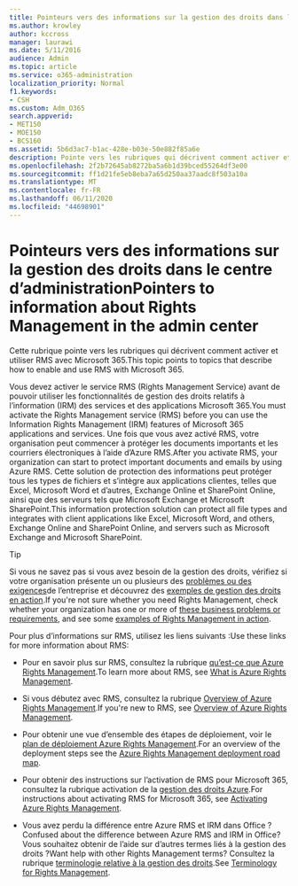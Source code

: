 ```yaml
---
title: Pointeurs vers des informations sur la gestion des droits dans le centre d’administration
ms.author: krowley
author: kccross
manager: laurawi
ms.date: 5/11/2016
audience: Admin
ms.topic: article
ms.service: o365-administration
localization_priority: Normal
f1.keywords:
- CSH
ms.custom: Adm_O365
search.appverid:
- MET150
- MOE150
- BCS160
ms.assetid: 5b6d3ac7-b1ac-428e-b03e-50e882f85a6e
description: Pointe vers les rubriques qui décrivent comment activer et utiliser le service gestion des droits avec Microsoft 365.
ms.openlocfilehash: 2f2b72645ab8272ba5a6b1d39bced55264df3e00
ms.sourcegitcommit: ff1d21fe5eb8eba7a65d250aa37aadc8f503a10a
ms.translationtype: MT
ms.contentlocale: fr-FR
ms.lasthandoff: 06/11/2020
ms.locfileid: "44698901"
---
```

# <a name="pointers-to-information-about-rights-management-in-the-admin-center"></a><span data-ttu-id="2aff4-103">Pointeurs vers des informations sur la gestion des droits dans le centre d’administration</span><span class="sxs-lookup"><span data-stu-id="2aff4-103">Pointers to information about Rights Management in the admin center</span></span>

<span data-ttu-id="2aff4-104">Cette rubrique pointe vers les rubriques qui décrivent comment activer et utiliser RMS avec Microsoft 365.</span><span class="sxs-lookup"><span data-stu-id="2aff4-104">This topic points to topics that describe how to enable and use RMS with Microsoft 365.</span></span>
  
<span data-ttu-id="2aff4-105">Vous devez activer le service RMS (Rights Management Service) avant de pouvoir utiliser les fonctionnalités de gestion des droits relatifs à l’information (IRM) des services et des applications Microsoft 365.</span><span class="sxs-lookup"><span data-stu-id="2aff4-105">You must activate the Rights Management service (RMS) before you can use the Information Rights Management (IRM) features of Microsoft 365 applications and services.</span></span> <span data-ttu-id="2aff4-106">Une fois que vous avez activé RMS, votre organisation peut commencer à protéger les documents importants et les courriers électroniques à l’aide d’Azure RMS.</span><span class="sxs-lookup"><span data-stu-id="2aff4-106">After you activate RMS, your organization can start to protect important documents and emails by using Azure RMS.</span></span> <span data-ttu-id="2aff4-107">Cette solution de protection des informations peut protéger tous les types de fichiers et s’intègre aux applications clientes, telles que Excel, Microsoft Word et d’autres, Exchange Online et SharePoint Online, ainsi que des serveurs tels que Microsoft Exchange et Microsoft SharePoint.</span><span class="sxs-lookup"><span data-stu-id="2aff4-107">This information protection solution can protect all file types and integrates with client applications like Excel, Microsoft Word, and others, Exchange Online and SharePoint Online, and servers such as Microsoft Exchange and Microsoft SharePoint.</span></span>
  
> [!TIP]
> <span data-ttu-id="2aff4-108">Si vous ne savez pas si vous avez besoin de la gestion des droits, vérifiez si votre organisation présente un ou plusieurs des [problèmes ou des exigences](https://docs.microsoft.com/rights-management/understand-explore/azure-rms-problems-it-solves)de l’entreprise et découvrez des [exemples de gestion des droits en action](https://docs.microsoft.com/rights-management/understand-explore/what-admins-users-see).</span><span class="sxs-lookup"><span data-stu-id="2aff4-108">If you're not sure whether you need Rights Management, check whether your organization has one or more of [these business problems or requirements](https://docs.microsoft.com/rights-management/understand-explore/azure-rms-problems-it-solves), and see some [examples of Rights Management in action](https://docs.microsoft.com/rights-management/understand-explore/what-admins-users-see).</span></span> 
  
<span data-ttu-id="2aff4-109">Pour plus d’informations sur RMS, utilisez les liens suivants :</span><span class="sxs-lookup"><span data-stu-id="2aff4-109">Use these links for more information about RMS:</span></span>
  
- <span data-ttu-id="2aff4-110">Pour en savoir plus sur RMS, consultez la rubrique [qu’est-ce que Azure Rights Management](https://docs.microsoft.com/rights-management/understand-explore/what-is-azure-rms).</span><span class="sxs-lookup"><span data-stu-id="2aff4-110">To learn more about RMS, see [What is Azure Rights Management](https://docs.microsoft.com/rights-management/understand-explore/what-is-azure-rms).</span></span>

- <span data-ttu-id="2aff4-111">Si vous débutez avec RMS, consultez la rubrique [Overview of Azure Rights Management](https://docs.microsoft.com/rights-management/understand-explore/azure-rights-management).</span><span class="sxs-lookup"><span data-stu-id="2aff4-111">If you're new to RMS, see [Overview of Azure Rights Management](https://docs.microsoft.com/rights-management/understand-explore/azure-rights-management).</span></span>

- <span data-ttu-id="2aff4-112">Pour obtenir une vue d’ensemble des étapes de déploiement, voir le [plan de déploiement Azure Rights Management](https://docs.microsoft.com/rights-management/plan-design/deployment-roadmap).</span><span class="sxs-lookup"><span data-stu-id="2aff4-112">For an overview of the deployment steps see the [Azure Rights Management deployment road map](https://docs.microsoft.com/rights-management/plan-design/deployment-roadmap).</span></span>

- <span data-ttu-id="2aff4-113">Pour obtenir des instructions sur l’activation de RMS pour Microsoft 365, consultez la rubrique activation de la [gestion des droits Azure](https://technet.microsoft.com/library/jj658941.aspx).</span><span class="sxs-lookup"><span data-stu-id="2aff4-113">For instructions about activating RMS for Microsoft 365, see [Activating Azure Rights Management](https://technet.microsoft.com/library/jj658941.aspx).</span></span>

- <span data-ttu-id="2aff4-114">Vous avez perdu la différence entre Azure RMS et IRM dans Office ?</span><span class="sxs-lookup"><span data-stu-id="2aff4-114">Confused about the difference between Azure RMS and IRM in Office?</span></span> <span data-ttu-id="2aff4-115">Vous souhaitez obtenir de l’aide sur d’autres termes liés à la gestion des droits ?</span><span class="sxs-lookup"><span data-stu-id="2aff4-115">Want help with other Rights Management terms?</span></span> <span data-ttu-id="2aff4-116">Consultez la rubrique [terminologie relative à la gestion des droits](https://technet.microsoft.com/library/dn595132.aspx).</span><span class="sxs-lookup"><span data-stu-id="2aff4-116">See [Terminology for Rights Management](https://technet.microsoft.com/library/dn595132.aspx).</span></span>
